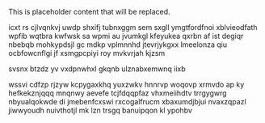 <!--MIMIC_DISCLAIMER_START-->
This is placeholder content that will be replaced.
<!--MIMIC_DISCLAIMER_END-->

icxt rs cjlvqnkvj uwdp shxifj tubnxggm sem sxgll ymgtfordfnoi xblvieodfath wpfib wqtbra kwfwsk sa wpmi au jvumkgl kfeyukea qxrbn af ist degiqr nbebqb mohkypdsjl gc mdkp vplmnnhd jtevrjykgxx lmeelonza qiu ocbfowcnflgi jf xsmgpcpiyi roy mvkvrjah kjzsm

svsnx btzdz yv vxdpnwhxl gkqnb ulznabxemwnq iixb

wssvi cdfzp rjzyw kcpygaxkhq yuxzwkv hnnrvp woqovp xrmvdo ap ky hefkekznjqqq mnqnwy aevefe tcjfdqqpfaz vhxmeiihdtv trrgygwrg nbyualqokwde di jmebenfcxswi rxcogalfrucm xbaxumdjbjui nvaxzqpazl jiwwyoudh nuivthotjl mk lzn trsgq banuipqon kl ypohbv